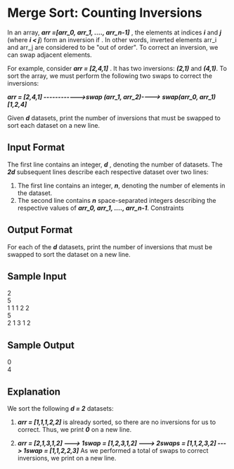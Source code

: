 # Merge Sort: Counting Inversions 

In an array, **_arr =[arr_0, arr_1, ...., arr_n-1]_** , the elements at indices _**i**_ and **_j_** (where **_i < j_**) form an inversion if . In other words, inverted elements arr_i and arr_j are considered to be "out of order". To correct an inversion, we can swap adjacent elements.

For example, consider **_arr = [2,4,1]_** . It has two inversions: **_(2,1)_**  and **_(4,1)_**. To sort the array, we must perform the following two swaps to correct the inversions:

 **_arr = [2,4,1] ------------>swap (arr_1, arr_2)----> swap(arr_0, arr_1)[1,2,4]_**

Given **_d_** datasets, print the number of inversions that must be swapped to sort each dataset on a new line.

## Input Format

The first line contains an integer, **_d_** , denoting the number of datasets. 
The **_2d_** subsequent lines describe each respective dataset over two lines:  

1. The first line contains an integer, **_n_**, denoting the number of elements in the dataset.
2. The second line contains **_n_** space-separated integers describing the respective values of **_arr_0, arr_1, ...., arr_n-1_**.
Constraints

## Output Format

For each of the **_d_** datasets, print the number of inversions that must be swapped to sort the dataset on a new line.

## Sample Input

2  
5  
1 1 1 2 2  
5  
2 1 3 1 2  

## Sample Output

0  
4   

## Explanation

We sort the following **_d = 2_** datasets:

1. **_arr = [1,1,1,2,2]_** is already sorted, so there are no inversions for us to correct. Thus, we print **_0_** on a new line.
 
2. **_arr = [2,1,3,1,2]  ---> 1swap = [1,2,3,1,2] ---> 2swaps = [1,1,2,3,2] ---> 1swap = [1,1,2,2,3]_**  As we performed a total of  swaps to correct inversions, we print  on a new line.